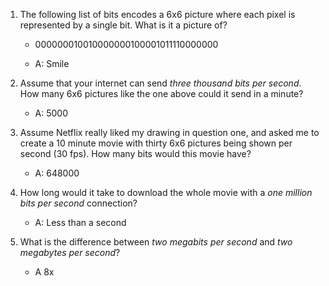 1. The following list of bits encodes a 6x6 picture where each pixel is
   represented by a single bit. What is it a picture of?
   - 000000010010000000100001011110000000

   - A: Smile

2. Assume that your internet can send *three thousand bits per second*. How many
   6x6 pictures like the one above could it send in a minute?

   - A: 5000

3. Assume Netflix really liked my drawing in question one, and asked me to
   create a 10 minute movie with thirty 6x6 pictures being shown per second
   (30 fps). How many bits would this movie have?

   - A: 648000

4. How long would it take to download the whole movie with a *one million bits
   per second* connection?

   - A: Less than a second

5. What is the difference between *two megabits per second* and *two megabytes
   per second*?

   - A 8x
